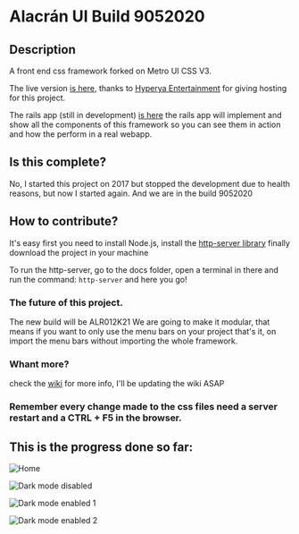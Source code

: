 # Alacrán UI Build 9052020

## Description
A front end css framework forked on Metro UI CSS V3.

The live version [is here](http://hyperyaentertainment.rf.gd/alacran/), thanks to [Hyperya Entertainment](https://www.facebook.com/HyperyaEntertainment/) for giving hosting for this project.

The rails app (still in development) [is here](https://alacran-ui.herokuapp.com/)
the rails app will implement and show all the components of this framework so you can
see them in action and how the perform in a real webapp.

## Is this complete?
No, I started this project on 2017 but stopped the development due to health reasons, but now I started again. And we are in the build 9052020

## How to contribute?
It's easy first you need to install Node.js, install the [http-server library](https://github.com/http-party/http-server) finally download the project in your machine

To run the http-server, go to the docs folder, open a terminal in there and run the command: `http-server` and here you go!

### The future of this project.
The new build will be ALR012K21
We are going to make it modular, that means if you want to only use the menu bars on your project that's it, on import the menu bars without importing the whole framework.

### Whant more?
check the [wiki](https://github.com/sutherland007/Alacran-CSS/wiki) for more info, I'll be updating the wiki ASAP

### Remember every change made to the css files need a server restart and a CTRL + F5 in the browser.

## This is the progress done so far:

![Home](https://i.ibb.co/RjZ5FKt/image.png)

![Dark mode disabled](https://i.ibb.co/DG2M2KQ/image.png)

![Dark mode enabled 1](https://i.ibb.co/23J66VV/image.png)

![Dark mode enabled 2](https://i.ibb.co/xmQfdGW/image.png)
